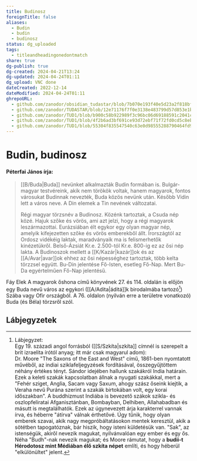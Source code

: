 ```yaml
---
title: Budinosz
foreignTitle: false
aliases:
  - Budin
  - budin
  - budinosz
status: dg_uploaded
tags:
  - titleandheadingonedontmatch
share: true
dg-publish: true
dg-created: 2024-04-21T13:24
dg-updated: 2024-04-24T01:11
dg_upload: VNC done
dateCreated: 2022-12-14
dateModified: 2024-04-24T01:11
ghrepoURL:
  - github.com/zanodor/obsidian_tudastar/blob/7b070e193f40e5d23a2f818bf803593fb05aaed9/B/Budinosz.md
  - github.com/zanodor/TUDASTAR/blob/12e71176f7f0e3138e483799d57d853e1bed8a4e/B/Budinosz.md
  - github.com/zanodor/TUD1/blob/b900c58b922989f3c96bc06d69188591c2041c82/B/Budinosz.md
  - github.com/zanodor/TUD1/blob/4f2b6ad3bf691ce93d72ebf71f72fd0cd5c8eb69/B/Budinosz.md
  - github.com/zanodor/TUD1/blob/55304f835547540c63e0d98555288790464fd9e2/B/Budinosz.md
---
```


# Budin, budinosz

#### Péterfai János írja:

> [[B/Buda\|Buda]] nevünket alkalmazták Budin formában is. Bulgár-magyar testvéreink, akik nem törökök voltak, hanem magyarok, fontos városukat Budinnak nevezték, Buda közös nevünk után. Később Vidin lett a város neve. A Din elemek a Tin nevének változatai.  
>
> Régi magyar törzsnév a Budinosz. Közénk tartoztak, a Csuda nép közé. Hajuk szőke és vörös, ami azt jelzi, hogy a régi magyarok leszármazottai. Eurázsiában élt egykor egy olyan magyar nép, amelyik kifejezetten szőke és vörös emberekből állt. Írországtól az Ordosz vidékéig laktak, maradványaik ma is felismerhetők kinézetükről. Belső-Ázsiát Kr.e. 2.500-tól Kr.e. 800-ig ez az ősi nép lakta. A Budinoszok mellett a [[K/Kazár\|kazár]]ok és az [[A/Avar\|avar]]ok ehhez az ősi népességhez tartoztak, több kelta törzzsel együtt. Bu-Din jelentése Fő-Isten, esetleg Fő-Nap. Mert Bu-Da egyértelműen Fő-Nap jelentésű.  

Fáy Elek A magyarok őshona című könyvének 27. és 114. oldalán is előjön egy Buda nevű város az egykori ([[A/Adita\|áditá]]k birodalmába tartozó[^1]) Szába vagy Ofir országból. A 76. oldalon (nyilván erre a területre vonatkozó) Buda (és Béla) törzsről szól.  

## Lábjegyzetek

[^1]: Lábjegyzet:  
Egy 19. századi angol forrásból ([[S/Szkíta\|szkíta]] címnél is szerepelt a brit izraelita írótól anyag; itt már csak magyarul adom):  
Dr. Moore "The Saxons of the East and West" című, 1861-ben nyomtatott művéből, az indiai sziklafeljegyzések fordításával, összegyűjtöttem néhány értékes tényt. Sándor idejében hallunk szakákról India határain. Ezek a keleti szakák kapcsolatban állnak a nyugati szakákkal, mert a "Fehér sziget, Anglia, Sacam vagy Saxum, ahogy szász őseink kiejtik, a Veraha nevű Purána szerint a szakák birtokában volt, egy korai időszakban". A buddhizmust Indiába is bevezető szákok szikla- és oszlopfeliratai Afganisztánban, Bombayban, Delhiben, Allahabadban és másutt is megtalálhatók. Ezek az úgynevezett árja karakterrel vannak írva, és héberre "átírva" válnak érthetővé. Úgy tűnik, hogy olyan emberek szavai, akik nagy megpróbáltatásokon mentek keresztül, akik a sötétben tapogatóznak, bár hiszik, hogy isteni küldetésük van. "Sak", az istenségük, akiről nevezik magukat, nyilvánvalóan egy ember és egy ős. Néha "Budh"-nak nevezik magukat; és Moore rámutat, hogy a **budii-t Hérodotosz mint Médiában élő szkíta népet** említi, és hogy héberül "elkülönültet" jelent.  